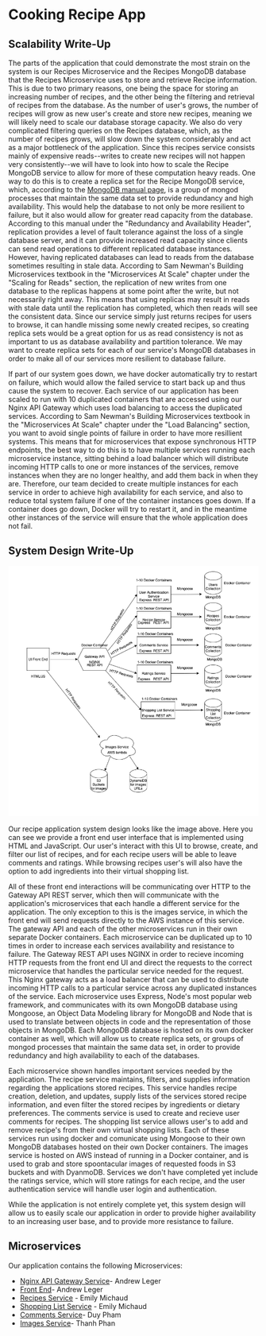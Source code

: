 # Cooking Recipe App

## Scalability Write-Up

The parts of the application that could demonstrate the most strain on the system is our Recipes Microservice and the Recipes MongoDB database that the Recipes Microservice uses to store and retrieve Recipe information. This is due to two primary reasons, one being the space for storing an increasing number of recipes, and the other being the filtering and retrieval of recipes from the database. As the number of user's grows, the number of recipes will grow as new user's create and store new recipes, meaning we will likely need to scale our database storage capacity. We also do very complicated filtering queries on the Recipes database, which, as the number of recipes grows, will slow down the system considerably and act as a major bottleneck of the application. Since this recipes service consists mainly of expensive reads--writes to create new recipes will not happen very consistently--we will have to look into how to scale the Recipe MongoDB service to allow for more of these computation heavy reads. One way to do this is to create a replica set for the Recipe MongoDB service, which, according to the [MongoDB manual page](https://docs.mongodb.com/manual/replication/), is a group of mongod processes that maintain the same data set to provide redundancy and high availability. This would help the database to not only be more resilient to failure, but it also would allow for greater read capacity from the database. According to this manual under the "Redundancy and Availability Header", replication provides a level of fault tolerance against the loss of a single database server, and it can provide increased read capacity since clients can send read operations to different replicated database instances. However, having replicated databases can lead to reads from the database sometimes resulting in stale data. According to Sam Newman's Building Microservices textbook in the "Microservices At Scale" chapter under the "Scaling for Reads" section, the replication of new writes from one database to the replicas happens at some point after the write, but not necessarily right away. This means that using replicas may result in reads with stale data until the replication has completed, which then reads will see the consistent data. Since our service simply just returns recipes for users to browse, it can handle missing some newly created recipes, so creating replica sets would be a great option for us as read consistency is not as important to us as database availability and partition tolerance. We may want to create replica sets for each of our service's MongoDB databases in order to make all of our services more resilient to database failure. 

If part of our system goes down, we have docker automatically try to restart on failure, which would allow the failed service to start back up and thus cause the system to recover. Each service of our application has been scaled to run with 10 duplicated containers that are accessed using our Nginx API Gateway which uses load balancing to access the duplicated services. According to Sam Newman's Building Microservices textbook in the "Microservices At Scale" chapter under the "Load Balancing" section, you want to avoid single points of failure in order to have more resillient systems. This means that for microservices that expose synchronous HTTP endpoints, the best way to do this is to have multiple services running each microservice instance, sitting behind a load balancer which will distribute incoming HTTP calls to one or more instances of the services, remove instances when they are no longer healthy, and add them back in when they are. Therefore, our team decided to create multiple instances for each service in order to achieve high availability for each service, and also to reduce total system failure if one of the container instances goes down. If a container does go down, Docker will try to restart it, and in the meantime other instances of the service will ensure that the whole application does not fail.

## System Design Write-Up
![System Design Image](./images/system_design.png)

Our recipe application system design looks like the image above. Here you can see we provide a front end user interface that is implemented using HTML and JavaScript. Our user's interact with this UI to browse, create, and filter our list of recipes, and for each recipe users will be able to leave comments and ratings. While browsing recipes user's will also have the option to add ingredients into their virtual shopping list. 

All of these front end interactions will be communicating over HTTP to the Gateway API REST server, which then will communicate with the application's microservices that each handle a different service for the application. The only exception to this is the images service, in which the front end will send requests directly to the AWS instance of this service. The gateway API and each of the other microservices run in their own separate Docker containers. Each microservice can be duplicated up to 10 times in order to increase each services availability and resistance to failure. The Gateway REST API uses NGINX in order to recieve incoming HTTP requests from the front end UI and direct the requests to the correct microservice that handles the particular service needed for the request. This Nginx gateway acts as a load balancer that can be used to distribute incoming HTTP calls to a particular service across any duplicated instances of the service. Each microservice uses Express, Node's most popular web framework, and communicates with its own MongoDB database using Mongoose, an Object Data Modeling library for MongoDB and Node that is used to translate between objects in code and the representation of those objects in MongoDB. Each MongoDB database is hosted on its own docker container as well, which will allow us to create replica sets, or groups of mongod processes that maintain the same data set, in order to provide redundancy and high availability to each of the databases.

Each microservice shown handles important services needed by the application. The recipe service maintains, filters, and supplies information regarding the applications stored recipes. This service handles recipe creation, deletion, and updates, supply lists of the services stored recipe information, and even filter the stored recipes by ingredients or dietary preferences. The comments service is used to create and recieve user comments for recipes. The shopping list service allows user's to add and remove recipe's from their own virtual shopping lists. Each of these services run using docker and comunicate using Mongoose to their own MongoDB databases hosted on their own Docker containers. The images service is hosted on AWS instead of running in a Docker container, and is used to grab and store spoontacular images of requested foods in S3 buckets and with DyanmoDB. Services we don't have completed yet include the ratings service, which will store ratings for each recipe, and the user authentication service will handle user login and authentication. 

While the application is not entirely complete yet, this system design will allow us to easily scale our application in order to provide higher availability to an increasing user base, and to provide more resistance to failure. 


## Microservices 
Our application contains the following Microservices:
* [Nginx API Gateway Service](../services/nginx_gateway_with_docker)- Andrew Leger 
* [Front End](../services/frontend)- Andrew Leger
* [Recipes Service](../services/Recipes) - Emily Michaud 
* [Shopping List Service](../services/Shopping_List) - Emily Michaud 
* [Comments Service](../services/Comments)- Duy Pham
* [Images Service](../services/images_service)- Thanh Phan